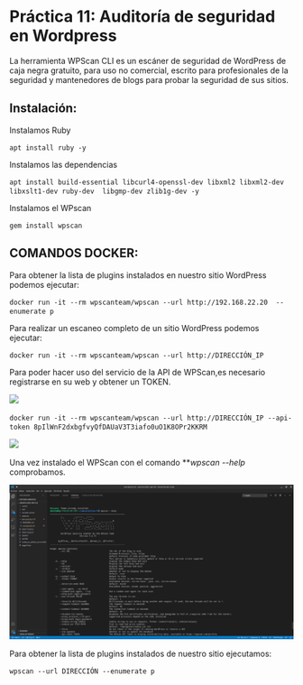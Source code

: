 # Práctica 11: Auditoría de seguridad en Wordpress

La herramienta WPScan CLI es un escáner de seguridad de WordPress de caja negra gratuito, para uso no comercial, escrito para profesionales de la seguridad y mantenedores de blogs para probar la seguridad de sus sitios.

## Instalación:

Instalamos Ruby
```
apt install ruby -y
```

Instalamos las dependencias
```
apt install build-essential libcurl4-openssl-dev libxml2 libxml2-dev libxslt1-dev ruby-dev  libgmp-dev zlib1g-dev -y
```

Instalamos el WPscan
```
gem install wpscan 
```

## COMANDOS DOCKER: 

Para obtener la lista de plugins instalados en nuestro sitio WordPress podemos ejecutar:
```
docker run -it --rm wpscanteam/wpscan --url http://192.168.22.20  --enumerate p
```
Para realizar un escaneo completo de un sitio WordPress podemos ejecutar:
```
docker run -it --rm wpscanteam/wpscan --url http://DIRECCIÓN_IP
```
Para poder hacer uso del servicio de la API de WPScan,es necesario registrarse en su web y obtener un TOKEN.

![](imagenes/token)

```
docker run -it --rm wpscanteam/wpscan --url http://DIRECCIÓN_IP --api-token 8pIlWnF2dxbgfvyQfDAUaV3T3iafo0uO1K8OPr2KKRM
```
![](imagenes/token2)

Una vez instalado el WPScan con el comando ***wpscan --help* comprobamos.

![](imagenes/wpscan)

Para obtener la lista de plugins instalados de nuestro sitio ejecutamos:
```
wpscan --url DIRECCIÓN --enumerate p
```
